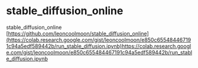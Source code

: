 # stable_diffusion_online
stable_diffusion_online
[https://github.com/leoncoolmoon/stable_diffusion_online](https://colab.research.google.com/gist/leoncoolmoon/e850c655484467191c94a5edf589442b/run_stable_diffusion.ipynb)https://colab.research.google.com/gist/leoncoolmoon/e850c655484467191c94a5edf589442b/run_stable_diffusion.ipynb
